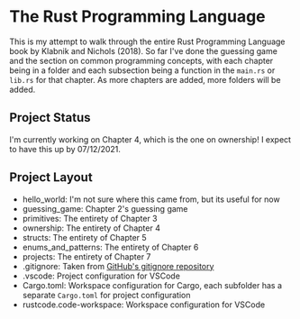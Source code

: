 # The Rust Programming Language

This is my attempt to walk through the entire Rust Programming Language book by Klabnik and Nichols (2018). So far I've done the guessing game and the section on common programming concepts, with each chapter being in a folder and each subsection being a function in the `main.rs` or `lib.rs` for that chapter. As more chapters are added, more folders will be added.

## Project Status

I'm currently working on Chapter 4, which is the one on ownership! I expect to have this up by 07/12/2021.

## Project Layout

- hello_world: I'm not sure where this came from, but its useful for now
- guessing_game: Chapter 2's guessing game
- primitives: The entirety of Chapter 3
- ownership: The entirety of Chapter 4
- structs: The entirety of Chapter 5
- enums_and_patterns: The entirety of Chapter 6
- projects: The entirety of Chapter 7
- .gitignore: Taken from [GitHub's gitignore repository](https://github.com/github/gitignore/blob/master/Rust.gitignore)
- .vscode: Project configuration for VSCode
- Cargo.toml: Workspace configuration for Cargo, each subfolder has a separate `Cargo.toml` for project configuration
- rustcode.code-workspace: Workspace configuration for VSCode
